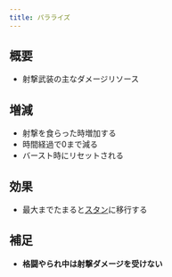 ```yaml
---
title: パラライズ
---
```


## 概要
* 射撃武装の主なダメージリソース

## 増減
* 射撃を食らった時増加する
* 時間経過で0まで減る
* バースト時にリセットされる

## 効果
* 最大までたまると[スタン](./0302_stun.md)に移行する

## 補足
* **格闘やられ中は射撃ダメージを受けない**
